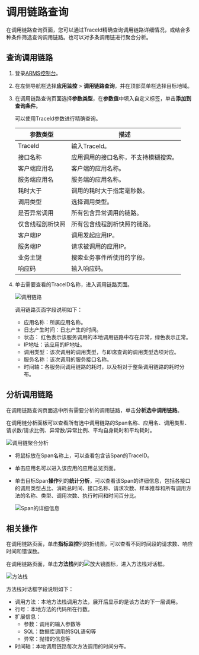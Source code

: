 # 调用链路查询

在调用链路查询页面，您可以通过TraceId精确查询调用链路详细情况，或结合多种条件筛选查询调用链路。也可以对多条调用链进行聚合分析。

## 查询调用链路

1.  登录[ARMS控制台](https://arms-intl.console.aliyun.com/)。
2.  在左侧导航栏选择**应用监控** \> **调用链路查询**，并在顶部菜单栏选择目标地域。
3.  在调用链路查询页面选择**参数类型**，在**参数值**中填入自定义标签，单击**添加到查询条件**。

    可以使用TraceId参数进行精确查询。

    |参数类型|描述|
    |----|--|
    |TraceId|输入TraceId。|
    |接口名称|应用调用的接口名称，不支持模糊搜索。|
    |客户端应用名|客户端的应用名称。|
    |服务端应用名|服务端的应用名称。|
    |耗时大于|调用的耗时大于指定毫秒数。|
    |调用类型|选择调用类型。|
    |是否异常调用|所有包含异常调用的链路。|
    |仅含线程剖析快照|所有包含线程剖析快照的链路。|
    |客户端IP|调用发起应用IP。|
    |服务端IP|请求被调用的应用IP。|
    |业务主键|搜索业务事件所使用的字段。|
    |响应码|输入响应码。|

4.  单击需要查看的TraceID名称，进入调用链路页面。

    ![调用链路](https://static-aliyun-doc.oss-accelerate.aliyuncs.com/assets/img/zh-CN/6352636061/p43192.png)

    调用链路页面字段说明如下：

    -   应用名称：所属应用名称。
    -   日志产生时间：日志产生的时间。
    -   状态： 红色表示该服务调用的本地调用链路中存在异常，绿色表示正常。
    -   IP地址：该应用的IP地址。
    -   调用类型：该次调用的调用类型，与即席查询的调用类型选项对应。
    -   服务名称：该次调用的服务接口名称。
    -   时间轴：各服务间调用链路的耗时，以及相对于整条调用链路的耗时分布。

## 分析调用链路

在调用链路查询页面选中所有需要分析的调用链路，单击**分析选中调用链路**。

在调用链分析面板可以查看所有选中调用链路的Span名称、应用名、调用类型、请求数/请求比例、异常数/异常比例、平均自身耗时和平均耗时。

![调用链聚合分析](https://static-aliyun-doc.oss-accelerate.aliyuncs.com/assets/img/zh-CN/7390258061/p187132.png)

-   将鼠标放在Span名称上，可以查看包含该Span的TraceID。
-   单击应用名可以进入该应用的应用总览页面。
-   单击目标Span**操作**列的**统计分析**，可以查看该Span的详细信息，包括各接口的调用类型占比、消耗总时间、接口名称、请求次数、样本推荐和所有调用方法的名称、类型、调用次数、执行时间和时间百分比。

    ![Span的详细信息](https://static-aliyun-doc.oss-accelerate.aliyuncs.com/assets/img/zh-CN/7390258061/p187916.png)


## 相关操作

在调用链路页面，单击**指标监控**列的折线图，可以查看不同时间段的请求数、响应时间和错误数。

在调用链路页面，单击**方法栈**列的![放大镜](https://static-aliyun-doc.oss-accelerate.aliyuncs.com/assets/img/zh-CN/6352636061/p185206.png)图标，进入方法栈对话框。

![方法栈](https://static-aliyun-doc.oss-accelerate.aliyuncs.com/assets/img/zh-CN/7390258061/p42284.png)

方法栈对话框字段说明如下：

-   调用方法：本地方法栈调用方法，展开后显示的是该方法的下一层调用。
-   行号：本地方法的代码所在行数。
-   扩展信息：
    -   参数：调用的输入参数等
    -   SQL：数据库调用的SQL语句等
    -   异常：抛错的信息等
-   时间轴：本地调用链路每次方法调用的时间分布。

